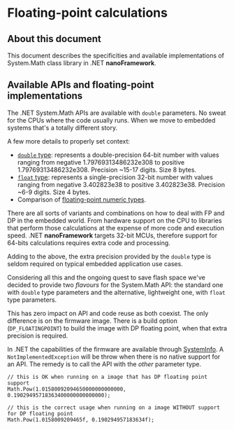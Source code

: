 # Floating-point calculations

## About this document

This document describes the specificities and available implementations of System.Math class library in .NET **nanoFramework**.

## Available APIs and floating-point implementations

The .NET System.Math APIs are available with `double` parameters. No sweat for the CPUs where the code usually runs.
When we move to embedded systems that's a totally different story.

A few more details to properly set context:

- [`double` type](https://docs.microsoft.com/en-us/dotnet/api/system.double): represents a double-precision 64-bit number with values ranging from negative 1.79769313486232e308 to positive 1.79769313486232e308. Precision ~15-17 digits. Size 8 bytes.
- [`float` type](https://docs.microsoft.com/en-us/dotnet/api/system.single): represents a single-precision 32-bit number with values ranging from negative 3.402823e38 to positive 3.402823e38. Precision ~6-9 digits. Size 4 bytes.
- Comparison of [floating-point numeric types](https://docs.microsoft.com/en-us/dotnet/csharp/language-reference/builtin-types/floating-point-numeric-types).

There are all sorts of variants and combinations on how to deal with FP and DP in the embedded world. From hardware support on the CPU to libraries that perform those calculations at the expense of more code and execution speed. .NET **nanoFramework** targets 32-bit MCUs, therefore support for 64-bits calculations requires extra code and processing.

Adding to the above, the extra precision provided by the `double` type is seldom required on typical embedded application use cases.

Considering all this and the ongoing quest to save flash space we've decided to provide two *flavours* for the System.Math API: the standard one with `double` type parameters and the alternative, lightweight one, with `float` type parameters.

This has zero impact on API and code reuse as both coexist. The only difference is on the firmware image. There is a build option (`DP_FLOATINGPOINT`) to build the image with DP floating point, when that extra precision is required.

In .NET the capabilities of the firmware are available through [SystemInfo](https://docs.nanoframework.net/api/nanoFramework.Runtime.Native.SystemInfo.html). A `NotImplementedException` will be throw when there is no native support for an API. The remedy is to call the API with the *other* parameter type.

```(csharp)
// this is OK when running on a image that has DP floating point support
Math.Pow(1.01580092094650000000000000, 0.19029495718363400000000000000);

// this is the correct usage when running on a image WITHOUT support for DP floating point
Math.Pow(1.0158009209465f, 0.190294957183634f);
```
